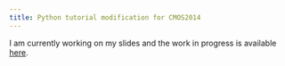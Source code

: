 ```yaml
---
title: Python tutorial modification for CMOS2014
---
```


I am currently working on my slides and the work in progress is available <a href="{{site.baseurl}}/CMOS-python-tutorial/cmos2014-python-tutorial.slides.html">here</a>.
